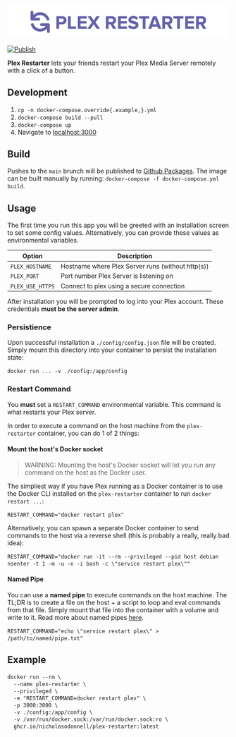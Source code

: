 <center>
  <img src="assets/banner.png" />
</center>

[![Publish](https://github.com/nicholasodonnell/plex-restarter/actions/workflows/publish.yml/badge.svg?branch=main)](https://github.com/nicholasodonnell/plex-restarter/actions/workflows/publish.yml)

**Plex Restarter** lets your friends restart your Plex Media Server remotely with a click of a button.

## Development

1. `cp -n docker-compose.override{.example,}.yml`
2. `docker-compose build --pull`
3. `docker-compose up`
4. Navigate to [localhost:3000](http://localhost:3000)

## Build

Pushes to the `main` brunch will be published to [Github Packages](https://github.com/nicholasodonnell/plex-restarter/pkgs/container/plex-restarter). The image can be built manually by running: `docker-compose -f docker-compose.yml build`.

## Usage

The first time you run this app you will be greeted with an installation screen to set some config values. Alternatively, you can provide these values as environmental variables.

| Option            | Description                                                   |
| ----------------- | ------------------------------------------------------------- |
| `PLEX_HOSTNAME`   | Hostname where Plex Server runs (without http(s))             |
| `PLEX_PORT`       | Port number Plex Server is listening on                       |
| `PLEX_USE_HTTPS`  | Connect to plex using a secure connection                     |

After installation you will be prompted to log into your Plex account. These credentials **must be the server admin**.

### Persistience

Upon successful installation a `./config/config.json` file will be created. Simply mount this directory into your container to persist the installation state:

```console
docker run ... -v ./config:/app/config
```

### Restart Command

You **must** set a `RESTART_COMMAND` environmental variable. This command is what restarts your Plex server.

In order to execute a command on the host machine from the `plex-restarter` container, you can do 1 of 2 things:

#### Mount the host's Docker socket

> WARNING: Mounting the host's Docker socket will let you run any command on the host as the Docker user.

The simpliest way if you have Plex running as a Docker container is to use the Docker CLI installed on the `plex-restarter` container to run `docker restart ...`:

```console
RESTART_COMMAND="docker restart plex"
```

Alternatively, you can spawn a separate Docker container to send commands to the host via a reverse shell (this is probably a really, really bad idea):

```console
RESTART_COMMAND="docker run -it --rm --privileged --pid host debian nsenter -t 1 -m -u -n -i bash -c \"service restart plex\""
```

#### Named Pipe

You can use a **named pipe** to execute commands on the host machine. The TL;DR is to create a file on the host + a script to loop and eval commands from that file. Simply mount that file into the container with a volume and write to it. Read more about named pipes [here](https://codeutility.org/how-to-run-shell-script-on-host-from-docker-container-stack-overflow/).

```console
RESTART_COMMAND="echo \"service restart plex\" > /path/to/named/pipe.txt"
```

## Example

```console
docker run --rm \
  --name plex-restarter \
  --privileged \
  -e "RESTART_COMMAND=docker restart plex" \
  -p 3000:3000 \
  -v ./config:/app/config \
  -v /var/run/docker.sock:/var/run/docker.sock:ro \
  ghcr.io/nicholasodonnell/plex-restarter:latest
```
